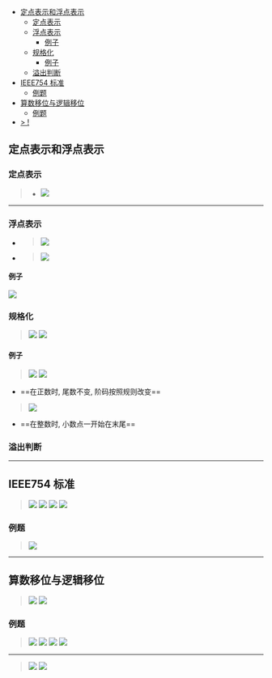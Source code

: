 - [定点表示和浮点表示](#定点表示和浮点表示)
  - [定点表示](#定点表示)
  - [浮点表示](#浮点表示)
    - [例子](#例子)
  - [规格化](#规格化)
    - [例子](#例子-1)
  - [溢出判断](#溢出判断)
- [IEEE754 标准](#ieee754-标准)
  - [例题](#例题)
- [算数移位与逻辑移位](#算数移位与逻辑移位)
  - [例题](#例题-1)
- [> !](#-)


## 定点表示和浮点表示

### 定点表示
> * ![](image/2022-03-03-11-05-07.png)

---

### 浮点表示
  
  * > ![](image/2022-03-03-11-07-04.png)
  * > ![](image/2022-03-03-11-09-10.png)

#### 例子
![](image/2022-03-03-11-11-29.png)

### 规格化
 > ![](image/2022-03-03-11-12-56.png)
 > ![](image/2022-03-03-11-13-55.png)

#### 例子
 > ![](image/2022-03-03-11-16-53.png)
 > ![](image/2022-03-03-11-20-27.png)
  * ==在正数时, 尾数不变, 阶码按照规则改变==
 
 > ![](image/2022-03-03-11-29-11.png)

  * ==在整数时, 小数点一开始在末尾==

### 溢出判断

---

## IEEE754 标准

> ![](image/2022-03-03-11-43-59.png)
> ![](image/2022-03-03-11-51-55.png)
> ![](image/2022-03-03-11-54-29.png)
> ![](image/2022-03-03-12-00-17.png)

### 例题
>![](image/2022-03-03-12-05-44.png)

---

## 算数移位与逻辑移位

> ![](image/2022-03-03-12-15-22.png)
> ![](image/2022-03-03-12-15-34.png)

### 例题

> ![](image/2022-03-03-12-32-53.png)
> ![](image/2022-03-03-15-50-42.png)
> ![](image/2022-03-03-15-55-15.png)
> ![](image/2022-03-03-15-58-34.png)
 ---
> ![](image/2022-03-09-22-10-48.png)
> ![](image/2022-03-09-22-11-11.png)

